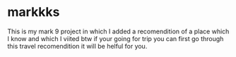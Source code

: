 # markkks

This is my mark 9 project in which I added a recomendition of a place which I know and which I viited btw if your going for trip you can first go through this travel recomendition it will be helful for you.
